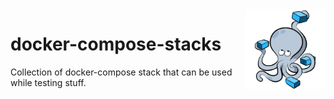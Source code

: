 <img align="right" width="128" height="128" src="logo.png">
<h1>docker-compose-stacks</h1>

Collection of docker-compose stack that can be used while testing stuff.